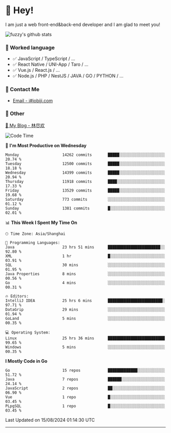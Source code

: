 # 👋 Hey!

I am just a web front-end&back-end developer and I am glad to meet you!

![fuzzy's github stats](https://github-readme-stats.vercel.app/api?username=JaydenForYou&&show_icons=true&&title_color=1abc9c&&icon_color=1abc9c)


### 📝 Worked language

- ✅ JavaScript / TypeScript / ...
- ✅ React Native / UNI-App / Taro / ...
- ✅ Vue.js / React.js / ...
- ✅ Node.js / PHP / NestJS / JAVA / GO / PYTHON / ...

### 📮 Contact Me

- [Email - i#iobiji.com](mailto:i@iobiji.com)


### 🤪 Other

[📌 My Blog - 林尽欢](https://iobiji.com)

<!--START_SECTION:waka-->
![Code Time](http://img.shields.io/badge/Code%20Time-944%20hrs%2028%20mins-blue)

📅 **I'm Most Productive on Wednesday** 

```text
Monday                   14262 commits       █████░░░░░░░░░░░░░░░░░░░░   20.74 % 
Tuesday                  12500 commits       █████░░░░░░░░░░░░░░░░░░░░   18.18 % 
Wednesday                14399 commits       █████░░░░░░░░░░░░░░░░░░░░   20.94 % 
Thursday                 11918 commits       ████░░░░░░░░░░░░░░░░░░░░░   17.33 % 
Friday                   13529 commits       █████░░░░░░░░░░░░░░░░░░░░   19.68 % 
Saturday                 773 commits         ░░░░░░░░░░░░░░░░░░░░░░░░░   01.12 % 
Sunday                   1381 commits        █░░░░░░░░░░░░░░░░░░░░░░░░   02.01 % 
```


📊 **This Week I Spent My Time On** 

```text
🕑︎ Time Zone: Asia/Shanghai

💬 Programming Languages: 
Java                     23 hrs 51 mins      ███████████████████████░░   92.80 % 
XML                      1 hr                █░░░░░░░░░░░░░░░░░░░░░░░░   03.91 % 
SQL                      30 mins             ░░░░░░░░░░░░░░░░░░░░░░░░░   01.95 % 
Java Properties          8 mins              ░░░░░░░░░░░░░░░░░░░░░░░░░   00.56 % 
Go                       4 mins              ░░░░░░░░░░░░░░░░░░░░░░░░░   00.31 % 

🔥 Editors: 
IntelliJ IDEA            25 hrs 6 mins       ████████████████████████░   97.71 % 
DataGrip                 29 mins             ░░░░░░░░░░░░░░░░░░░░░░░░░   01.94 % 
GoLand                   5 mins              ░░░░░░░░░░░░░░░░░░░░░░░░░   00.35 % 

💻 Operating System: 
Linux                    25 hrs 36 mins      █████████████████████████   99.65 % 
Windows                  5 mins              ░░░░░░░░░░░░░░░░░░░░░░░░░   00.35 % 
```

**I Mostly Code in Go** 

```text
Go                       15 repos            █████████████░░░░░░░░░░░░   51.72 % 
Java                     7 repos             ██████░░░░░░░░░░░░░░░░░░░   24.14 % 
JavaScript               2 repos             ██░░░░░░░░░░░░░░░░░░░░░░░   06.90 % 
Vue                      1 repo              █░░░░░░░░░░░░░░░░░░░░░░░░   03.45 % 
PLpgSQL                  1 repo              █░░░░░░░░░░░░░░░░░░░░░░░░   03.45 % 
```




 Last Updated on 15/08/2024 01:14:30 UTC
<!--END_SECTION:waka-->
---
